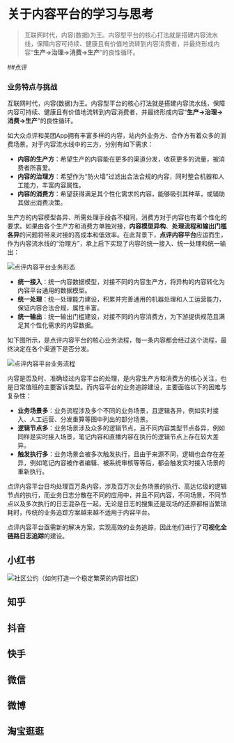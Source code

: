# 关于内容平台的学习与思考

> 互联网时代，内容(数据)为王。内容型平台的核心打法就是搭建内容流水线，保障内容可持续、健康且有价值地流转到内容消费者，并最终形成内容“**生产→治理→消费→生产**”的良性循环。

##点评

### 业务特点与挑战

互联网时代，内容(数据)为王。内容型平台的核心打法就是搭建内容流水线，保障内容可持续、健康且有价值地流转到内容消费者，并最终形成内容“**生产→治理→消费→生产**”的良性循环。

如大众点评和美团App拥有丰富多样的内容，站内外业务方、合作方有着众多的消费场景。对于内容流水线中的三方，分别有如下需求：

- **内容的生产方**：希望生产的内容能在更多的渠道分发，收获更多的流量，被消费者所喜爱。
- **内容的治理方**：希望作为“防火墙”过滤出合法合规的内容，同时整合机器和人工能力，丰富内容属性。
- **内容的消费方**：希望获得满足其个性化需求的内容，能够吸引其种草，或辅助其做出消费决策。

生产方的内容模型各异、所需处理手段各不相同，消费方对于内容也有着个性化的要求。如果由各个生产方和消费方单独对接，**内容模型异构**、**处理流程和输出门槛各异**的问题将带来对接的高成本和低效率。在此背景下，**点评内容平台**应运而生，作为内容流水线的“治理方”，承上启下实现了内容的统一接入、统一处理和统一输出：

![点评内容平台业务形态](https://p0.meituan.net/travelcube/70e2859a96b5659e4ac84def80b427d892965.jpg)



- **统一接入**：统一内容数据模型，对接不同的内容生产方，将异构的内容转化为内容平台通用的数据模型。
- **统一处理**：统一处理能力建设，积累并完善通用的机器处理和人工运营能力，保证内容合法合规，属性丰富。
- **统一输出**：统一输出门槛建设，对接不同的内容消费方，为下游提供规范且满足其个性化需求的内容数据。

如下图所示，是点评内容平台的核心业务流程，每一条内容都会经过这个流程，最终决定在各个渠道下是否分发。

![点评内容平台业务流程](https://p0.meituan.net/travelcube/9ba49505df8764779e685680ec6e6b22144117.jpg)



内容是否及时、准确经过内容平台的处理，是内容生产方和消费方的核心关注，也是日常值班的主要客诉类型。而内容平台的业务追踪建设，主要面临以下的困难与复杂性：

- **业务场景多**：业务流程涉及多个不同的业务场景，且逻辑各异，例如实时接入、人工运营、分发重算等图中列出的部分场景。
- **逻辑节点多**：业务场景涉及众多的逻辑节点，且不同内容类型节点各异，例如同样是实时接入场景，笔记内容和直播内容在执行的逻辑节点上存在较大差异。
- **触发执行多**：业务场景会被多次触发执行，且由于来源不同，逻辑也会存在差异，例如笔记内容被作者编辑、被系统审核等等后，都会触发实时接入场景的重新执行。

点评内容平台日均处理百万条内容，涉及百万次业务场景的执行、高达亿级的逻辑节点的执行，而业务日志分散在不同的应用中，并且不同内容，不同场景，不同节点以及多次执行的日志混杂在一起，无论是日志的搜集还是现场的还原都相当繁琐耗时，传统的业务追踪方案越来越不适用于内容平台。

点评内容平台亟需新的解决方案，实现高效的业务追踪，因此他们进行了**可视化全链路日志追踪**的建设。



## 小红书

![社区公约（如何打造一个稳定繁荣的内容社区）](/Users/Brooks/blog/Blogs/business/社区公约（如何打造一个稳定繁荣的内容社区）.png)

## 知乎



## 抖音



## 快手



## 微信



## 微博



## 淘宝逛逛

